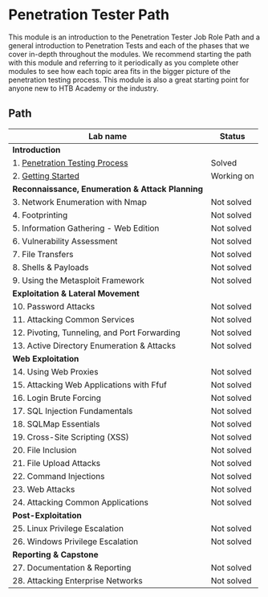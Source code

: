 # Penetration Tester Path
This module is an introduction to the Penetration Tester Job Role Path and a general introduction to Penetration Tests and each of the phases that we cover in-depth throughout the modules. We recommend starting the path with this module and referring to it periodically as you complete other modules to see how each topic area fits in the bigger picture of the penetration testing process. This module is also a great starting point for anyone new to HTB Academy or the industry.

## Path
| Lab name                                                      | Status     |
| ------------------------------------------------------------- | ---------- |
| **Introduction**                                              |            |
| 1. [Penetration Testing Process](Penetration_Testing_Process) | Solved     |
| 2. [Getting Started](Getting_Started)                         | Working on |
| **Reconnaissance, Enumeration & Attack Planning**             |            |
| 3. Network Enumeration with Nmap                              | Not solved |
| 4. Footprinting                                               | Not solved |
| 5. Information Gathering - Web Edition                        | Not solved |
| 6. Vulnerability Assessment                                   | Not solved |
| 7. File Transfers                                             | Not solved |
| 8. Shells & Payloads                                          | Not solved |
| 9. Using the Metasploit Framework                             | Not solved |
| **Exploitation & Lateral Movement**                           |
| 10. Password Attacks                                          | Not solved |
| 11. Attacking Common Services                                 | Not solved |
| 12. Pivoting, Tunneling, and Port Forwarding                  | Not solved |
| 13. Active Directory Enumeration & Attacks                    | Not solved |
| **Web Exploitation**                                          |            |
| 14. Using Web Proxies                                         | Not solved |
| 15. Attacking Web Applications with Ffuf                      | Not solved | 
| 16. Login Brute Forcing                                       | Not solved |
| 17. SQL Injection Fundamentals                                | Not solved |
| 18. SQLMap Essentials                                         | Not solved | 
| 19. Cross-Site Scripting (XSS)                                | Not solved |
| 20. File Inclusion                                            | Not solved |
| 21. File Upload Attacks                                       | Not solved |
| 22. Command Injections                                        | Not solved |
| 23. Web Attacks                                               | Not solved |
| 24. Attacking Common Applications                             | Not solved |
| **Post-Exploitation**                                         |            |
| 25. Linux Privilege Escalation                                | Not solved |
| 26. Windows Privilege Escalation                              | Not solved |
| **Reporting & Capstone**                                      |            |
| 27. Documentation & Reporting                                 | Not solved |
| 28. Attacking Enterprise Networks                             | Not solved |

